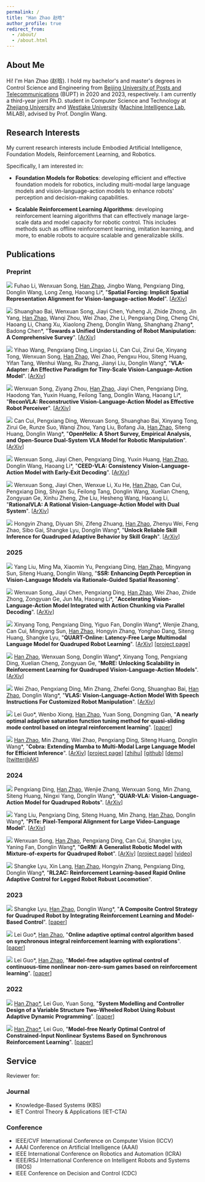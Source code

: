 ```yaml
---
permalink: /
title: "Han Zhao 赵晗"
author_profile: true
redirect_from: 
  - /about/
  - /about.html
---
```


<h2 id='about'>About Me</h2>

Hi! I'm Han Zhao (赵晗). I hold my bachelor's and master's degrees in Control Science and Engineering from <a href="https://www.bupt.edu.cn/">Beijing University of Posts and Telecommunications</a> (BUPT) in 2020 and 2023, respectively. I am currently a third-year joint Ph.D. student in Computer Science and Technology at <a href="https://www.zju.edu.cn/">Zhejiang University</a> and <a href="https://www.westlake.edu.cn/">Westlake University</a> (<a href="https://milab.westlake.edu.cn/">Machine Intelligence Lab</a>, MiLAB), advised by Prof. Donglin Wang. 


<h2 id='research-interests'>Research Interests</h2>
My current research interests include Embodied Artificial Intelligence, Foundation Models, Reinforcement Learning, and Robotics. 

Specifically, I am interested in:
- **Foundation Models for Robotics**: developing efficient and effective foundation models for robotics, including multi-modal large language models and vision-language-action models to enhance robots' perception and decision-making capabilities.

- **Scalable Reinforcement Learning Algorithms**: developing reinforcement learning algorithms that can effectively manage large-scale data and model capacity for robotic control. This includes methods such as offline reinforcement learning, imitation learning, and more, to enable robots to acquire scalable and generalizable skills.

<!--
- **Motion Planning and Control for Legged Robots**: developing motion planning and control algorithms for legged robots, including bipedal and quadruped robots, to enable them to perform complex tasks in real-world environments.

<h2 id='news'>News</h2>

* **[March 4, 2025]** A new [paper](https://arxiv.org/abs/2503.02310) about accelerating the action decoding process of VLA has been online! Check out the paper and our model PD-VLA!

* **[January 28, 2025]** Two papers ([QUART-Online](https://arxiv.org/abs/2412.15576) and [MoRE](https://arxiv.org/abs/2503.08007)) have been accepted for ICRA 2025!

* **[January 23, 2025]** [VLAS](https://arxiv.org/abs/2502.13508), a work about integrating speech instruction as a new modality into VLA, has been accepted for ICLR 2025!

* **[January 9, 2025]** One paper about control theory with my former supervisor during the master's program has been accepted for Neurocomputing!

* **[December 10, 2024]** [Cobra](https://arxiv.org/abs/2403.14520) have been accepted for AAAI-25!

* **[July 4, 2024]** Two papers ([PiTe](https://arxiv.org/abs/2409.07239) and [QUAR-VLA](https://arxiv.org/abs/2312.14457)) have been accepted for ECCV 2024!

* **[June 30, 2024]** [GeRM](https://arxiv.org/abs/2403.13358) has been accepted for IROS 2024!

* **[May 14, 2024]** One paper (RL2AC) has been accepted for RSS 2024!

* **[March 22, 2024]** A new [paper](https://arxiv.org/abs/2403.14520) about Cobra, an efficient multi-modal large language model, was released. [Project page](https://sites.google.com/view/cobravlm) has been available. The paper has been featured by [Hugging Face Daily Papers](https://huggingface.co/papers?date=2024-03-22)! [Demo](https://huggingface.co/spaces/han1997/cobra) has been available!

* **[March 20, 2024]** A new [paper](https://arxiv.org/abs/2403.13358) about GeRM, a generalist robotic model with the mixture-of-experts architecture and RL training method for quadruped robot, was released. [Project page](https://songwxuan.github.io/GeRM/) has been available. [Video](https://www.youtube.com/watch?v=tjgIxsXW0JU) has been available!
-->


<h2 id='publications'>Publications</h2>

### Preprint

<a href="https://arxiv.org/abs/2510.12276" target="_blank"><img src="https://img.shields.io/badge/arXiv-2510.12276-B31B1B?style=for-the-badge"></a> Fuhao Li, Wenxuan Song, <u>Han Zhao</u>, Jingbo Wang, Pengxiang Ding, Donglin Wang, Long Zeng, Haoang Li\*, &quot;**Spatial Forcing: Implicit Spatial Representation Alignment for Vision-language-action Model**&quot;. [[ArXiv](https://arxiv.org/pdf/2510.12276.pdf)]

<a href="https://arxiv.org/abs/2510.10903" target="_blank"><img src="https://img.shields.io/badge/arXiv-2510.10903-B31B1B?style=for-the-badge"></a> Shuanghao Bai, Wenxuan Song, Jiayi Chen, Yuheng Ji, Zhide Zhong, Jin Yang, <u>Han Zhao</u>, Wanqi Zhou, Wei Zhao, Zhe Li, Pengxiang Ding, Cheng Chi, Haoang Li, Chang Xu, Xiaolong Zheng, Donglin Wang, Shanghang Zhang\*, Badong Chen\*, &quot;**Towards a Unified Understanding of Robot Manipulation: A Comprehensive Survey**&quot;. [[ArXiv](https://arxiv.org/pdf/2510.10903.pdf)]

<a href="https://arxiv.org/abs/2509.09372" target="_blank"><img src="https://img.shields.io/badge/arXiv-2509.09372-B31B1B?style=for-the-badge"></a> Yihao Wang, Pengxiang Ding, Lingxiao Li, Can Cui, Zirui Ge, Xinyang Tong, Wenxuan Song, <u>Han Zhao</u>, Wei Zhao, Pengxu Hou, Siteng Huang, Yifan Tang, Wenhui Wang, Ru Zhang, Jianyi Liu, Donglin Wang\*, &quot;**VLA-Adapter: An Effective Paradigm for Tiny-Scale Vision-Language-Action Model**&quot;. [[ArXiv](https://arxiv.org/pdf/2509.09372.pdf)]

<a href="https://arxiv.org/abs/2508.10333" target="_blank"><img src="https://img.shields.io/badge/arXiv-2508.10333-B31B1B?style=for-the-badge"></a> Wenxuan Song, Ziyang Zhou, <u>Han Zhao</u>, Jiayi Chen, Pengxiang Ding, Haodong Yan, Yuxin Huang, Feilong Tang, Donglin Wang, Haoang Li\*, &quot;**ReconVLA: Reconstructive Vision-Language-Action Model as Effective Robot Perceiver**&quot;. [[ArXiv](https://arxiv.org/pdf/2508.10333.pdf)]

<a href="https://arxiv.org/abs/2505.03912" target="_blank"><img src="https://img.shields.io/badge/arXiv-2505.03912-B31B1B?style=for-the-badge"></a> Can Cui, Pengxiang Ding, Wenxuan Song, Shuanghao Bai, Xinyang Tong, Zirui Ge, Runze Suo, Wanqi Zhou, Yang Liu, Bofang Jia, <u>Han Zhao</u>, Siteng Huang, Donglin Wang\*, &quot;**OpenHelix: A Short Survey, Empirical Analysis, and Open-Source Dual-System VLA Model for Robotic Manipulation**&quot;. [[ArXiv](https://arxiv.org/pdf/2505.03912.pdf)]

<a href="https://arxiv.org/abs/2506.13725" target="_blank"><img src="https://img.shields.io/badge/arXiv-2506.13725-B31B1B?style=for-the-badge"></a> Wenxuan Song, Jiayi Chen, Pengxiang Ding, Yuxin Huang, <u>Han Zhao</u>, Donglin Wang, Haoang Li\*, &quot;**CEED-VLA: Consistency Vision-Language-Action Model with Early-Exit Decoding**&quot;. [[ArXiv](https://arxiv.org/pdf/2506.13725.pdf)]

<a href="https://arxiv.org/abs/2506.10826" target="_blank"><img src="https://img.shields.io/badge/arXiv-2506.10826-B31B1B?style=for-the-badge"></a> Wenxuan Song, Jiayi Chen, Wenxue Li, Xu He, <u>Han Zhao</u>, Can Cui, Pengxiang Ding, Shiyan Su, Feilong Tang,
 Donglin Wang, Xuelian Cheng, Zongyuan Ge, Xinhu Zheng, Zhe Liu, Hesheng Wang, Haoang Li, &quot;**RationalVLA: A Rational Vision-Language-Action Model with Dual System**&quot;. [[ArXiv](https://arxiv.org/pdf/2506.10826.pdf)]

<a href="https://arxiv.org/abs/2311.06015" target="_blank"><img src="https://img.shields.io/badge/arXiv-2311.06015-B31B1B?style=for-the-badge"></a> Hongyin Zhang, Diyuan Shi, Zifeng Zhuang, <u>Han Zhao</u>, Zhenyu Wei, Feng Zhao, Sibo Gai, Shangke Lyu, Donglin Wang\*, &quot;**Unlock Reliable Skill Inference for Quadruped Adaptive Behavior by Skill Graph**&quot;. [[ArXiv](https://arxiv.org/abs/2311.06015)]

### 2025
<a target="_blank"><img src="https://img.shields.io/badge/NIPS-2025-blue?style=for-the-badge"></a> Yang Liu, Ming Ma, Xiaomin Yu, Pengxiang Ding, <u>Han Zhao</u>, Mingyang Sun, Siteng Huang, Donglin Wang, &quot;**SSR: Enhancing Depth Perception in Vision-Language Models via Rationale-Guided Spatial Reasoning**&quot;.

<a href="https://arxiv.org/abs/2503.02310" target="_blank"><img src="https://img.shields.io/badge/IROS-2025-blue?style=for-the-badge"></a> Wenxuan Song, Jiayi Chen, Pengxiang Ding, <u>Han Zhao</u>, Wei Zhao, Zhide Zhong, Zongyuan Ge, Jun Ma, Haoang Li\*, &quot;**Accelerating Vision-Language-Action Model Integrated with Action Chunking via Parallel Decoding**&quot;. [[ArXiv](https://arxiv.org/pdf/2503.02310.pdf)]

<a href="https://arxiv.org/abs/2412.15576" target="_blank"><img src="https://img.shields.io/badge/ICRA-2025-blue?style=for-the-badge"></a> Xinyang Tong, Pengxiang Ding, Yiguo Fan, Donglin Wang\*, Wenjie Zhang, Can Cui, Mingyang Sun, <u>Han Zhao</u>, Hongyin Zhang, Yonghao Dang, Siteng Huang, Shangke Lyu, &quot;**QUART-Online: Latency-Free Large Multimodal Language Model for Quadruped Robot Learning**&quot;. [[ArXiv](https://arxiv.org/pdf/2412.15576.pdf)] [[project page](https://quart-online.github.io/)]

<a href="https://arxiv.org/abs/2503.08007" target="_blank"><img src="https://img.shields.io/badge/ICRA-2025-blue?style=for-the-badge"></a> <u>Han Zhao</u>, Wenxuan Song, Donglin Wang\*, Xinyang Tong, Pengxiang Ding, Xuelian Cheng, Zongyuan Ge, &quot;**MoRE: Unlocking Scalability in Reinforcement Learning for Quadruped Vision-Language-Action Models**&quot;. [[ArXiv](https://arxiv.org/pdf/2503.08007.pdf)]

<a href="https://arxiv.org/abs/2502.13508" target="_blank"><img src="https://img.shields.io/badge/ICLR-2025-blue?style=for-the-badge"></a> Wei Zhao, Pengxiang Ding, Min Zhang, Zhefei Gong, Shuanghao Bai, <u>Han Zhao</u>, Donglin Wang\*, &quot;**VLAS: Vision-Language-Action Model With Speech Instructions For Customized Robot Manipulation**&quot;. [[ArXiv](https://arxiv.org/pdf/2502.13508.pdf)]

<a href="https://www.sciencedirect.com/science/article/pii/S0925231225000359?via%3Dihub" target="_blank"><img src="https://img.shields.io/badge/Neuro-2025-green?style=for-the-badge"></a> Lei Guo\*, Wenbo Xiong, <u>Han Zhao</u>, Yuan Song, Dongming Gan, &quot;**A nearly optimal adaptive saturation function tuning method for quasi-sliding mode control based on integral reinforcement learning**&quot;. [[paper](https://www.sciencedirect.com/science/article/pii/S0925231225000359?via%3Dihub)]

<a href="https://arxiv.org/abs/2403.14520" target="_blank"><img src="https://img.shields.io/badge/AAAI-2025-blue?style=for-the-badge"></a> <u>Han Zhao</u>, Min Zhang, Wei Zhao, Pengxiang Ding, Siteng Huang, Donglin Wang\*, &quot;**Cobra: Extending Mamba to Multi-Modal Large Language Model for Efficient Inference**&quot;. [[ArXiv](https://arxiv.org/pdf/2403.14520.pdf)] [[project page](https://sites.google.com/view/cobravlm)] [[zhihu](https://zhuanlan.zhihu.com/p/688544752)] [[github](https://github.com/h-zhao1997/cobra)] [[demo](https://huggingface.co/spaces/han1997/cobra)] [[twitter@AK](https://twitter.com/_akhaliq/status/1771033002748837953?t=6S4PVZXg6GcXqi_-PFzipw&s=19)]

### 2024
<a href="https://arxiv.org/abs/2312.14457" target="_blank"><img src="https://img.shields.io/badge/ECCV-2024-blue?style=for-the-badge"></a> Pengxiang Ding, <u>Han Zhao</u>, Wenjie Zhang, Wenxuan Song, Min Zhang, Siteng Huang, Ningxi Yang, Donglin Wang\*, &quot;**QUAR-VLA: Vision-Language-Action Model for Quadruped Robots**&quot;. [[ArXiv](https://arxiv.org/abs/2312.14457)]

<a href="https://arxiv.org/abs/2409.07239" target="_blank"><img src="https://img.shields.io/badge/ECCV-2024-blue?style=for-the-badge"></a> Yang Liu, Pengxiang Ding, Siteng Huang, Min Zhang, <u>Han Zhao</u>, Donglin Wang\*, &quot;**PiTe: Pixel-Temporal Alignment for Large Video-Language Model**&quot;. [[ArXiv](https://arxiv.org/abs/2409.07239)]

<a href="https://arxiv.org/abs/2403.13358" target="_blank"><img src="https://img.shields.io/badge/IROS-2024-blue?style=for-the-badge"></a> Wenxuan Song, <u>Han Zhao</u>, Pengxiang Ding, Can Cui, Shangke Lyu, Yaning Fan, Donglin Wang\*, &quot;**GeRM: A Generalist Robotic Model with Mixture-of-experts for Quadruped Robot**&quot;. [[ArXiv](https://arxiv.org/abs/2403.13358)] [[project page](https://songwxuan.github.io/GeRM/)] [[video](https://www.youtube.com/watch?v=tjgIxsXW0JU)]

<a target="_blank"><img src="https://img.shields.io/badge/RSS-2024-blue?style=for-the-badge"></a> Shangke Lyu, Xin Lang, <u>Han Zhao</u>, Hongyin Zhang, Pengxiang Ding, Donglin Wang\*, &quot;**RL2AC: Reinforcement Learning-based Rapid Online Adaptive Control for Legged Robot Robust Locomotion**&quot;.

### 2023
<a href="https://ieeexplore.ieee.org/document/10341908/" target="_blank"><img src="https://img.shields.io/badge/IROS-2023-blue?style=for-the-badge"></a> Shangke Lyu, <u>Han Zhao</u>, Donglin Wang\*, &quot;**A Composite Control Strategy for Quadruped Robot by Integrating Reinforcement Learning and Model-Based Control**&quot;. [[paper](https://ieeexplore.ieee.org/document/10341908/)]

<a href="https://www.sciencedirect.com/science/article/abs/pii/S092523122201431X/" target="_blank"><img src="https://img.shields.io/badge/Neuro-2023-green?style=for-the-badge"></a> Lei Guo\*, <u>Han Zhao</u>, &quot;**Online adaptive optimal control algorithm based on synchronous integral reinforcement learning with explorations**&quot;. [[paper](https://www.sciencedirect.com/science/article/abs/pii/S092523122201431X/)]

<a href="https://ietresearch.onlinelibrary.wiley.com/doi/full/10.1049/cth2.12376/" target="_blank"><img src="https://img.shields.io/badge/IET%20CTA-2023-green?style=for-the-badge"></a> Lei Guo\*, <u>Han Zhao</u>, &quot;**Model‐free adaptive optimal control of continuous‐time nonlinear non‐zero‐sum games based on reinforcement learning**&quot;. [[paper](https://ietresearch.onlinelibrary.wiley.com/doi/full/10.1049/cth2.12376/)]

### 2022
<a href="https://ieeexplore.ieee.org/document/10033602/" target="_blank"><img src="https://img.shields.io/badge/CCDC-2022-blue?style=for-the-badge"></a> <u>Han Zhao*</u>, Lei Guo, Yuan Song, &quot;**System Modelling and Controller Design of a Variable Structure Two-Wheeled Robot Using Robust Adaptive Dynamic Programming**&quot;. [[paper](https://ieeexplore.ieee.org/document/10033602)]

<a href="https://ieeexplore.ieee.org/document/9902515/" target="_blank"><img src="https://img.shields.io/badge/CCC-2022-blue?style=for-the-badge"></a> <u>Han Zhao*</u>, Lei Guo, &quot;**Model-free Nearly Optimal Control of Constrained-Input Nonlinear Systems Based on Synchronous Reinforcement Learning**&quot;. [[paper](https://ieeexplore.ieee.org/document/9902515/)]


<h2 id='service'>Service</h2>

Reviewer for:

### Journal
- Knowledge-Based Systems (KBS)
- IET Control Theory & Applications (IET-CTA)

### Conference
- IEEE/CVF International Conference on Computer Vision (ICCV)
- AAAI Conference on Artificial Intelligence (AAAI)
- IEEE International Conference on Robotics and Automation (ICRA)
- IEEE/RSJ International Conference on Intelligent Robots and Systems (IROS)
- IEEE Conference on Decision and Control (CDC)
